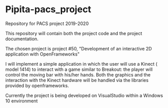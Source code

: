 # Pipita-pacs_project
Repository for PACS project 2019-2020

This repository will contain both the project code and the project documentation.

The chosen project is project #50, "Development of an interactive 2D application with OpenFrameworks"

I will implement a simple application in which the user will use a Kinect ( model 1414) to interact with a game similar to Breakout: the player will control the moving bar with his/her hands.
Both the graphics and the interaction with the Kinect hardware will be handled via the libraries provided by openframeworks.

Currently the project is being developed on VisualStudio within a Windows 10 environment

